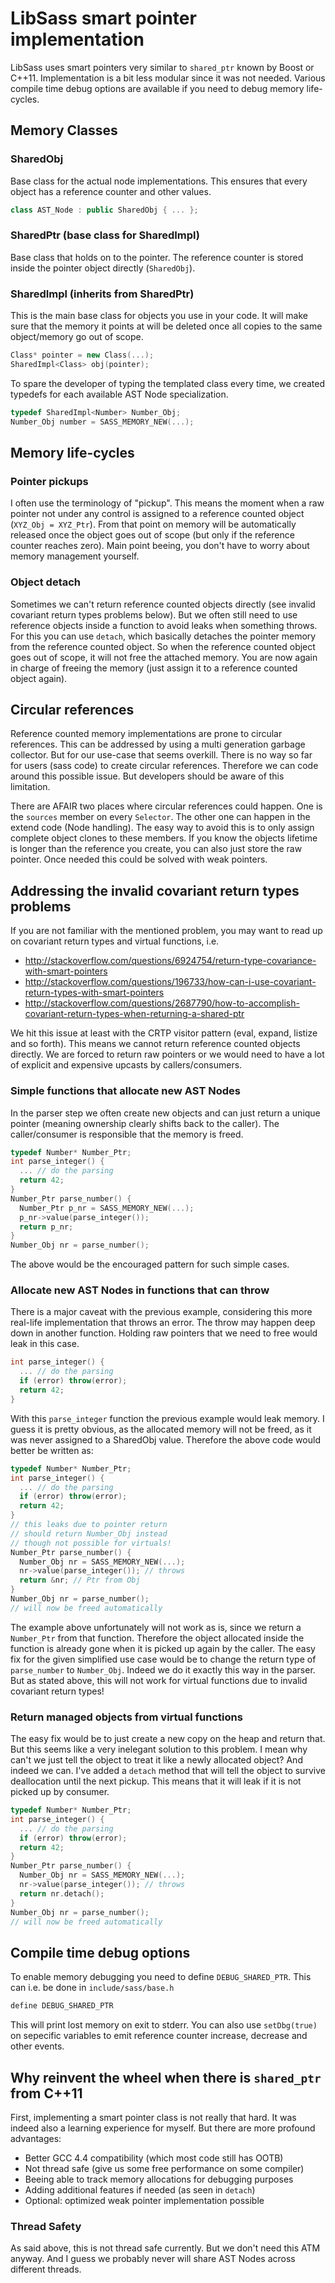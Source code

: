 # LibSass smart pointer implementation

LibSass uses smart pointers very similar to `shared_ptr` known
by Boost or C++11. Implementation is a bit less modular since
it was not needed. Various compile time debug options are
available if you need to debug memory life-cycles.


## Memory Classes

### SharedObj

Base class for the actual node implementations. This ensures
that every object has a reference counter and other values.

```c++
class AST_Node : public SharedObj { ... };
```

### SharedPtr (base class for SharedImpl)

Base class that holds on to the pointer. The reference counter
is stored inside the pointer object directly (`SharedObj`).

### SharedImpl (inherits from SharedPtr)

This is the main base class for objects you use in your code. It
will make sure that the memory it points at will be deleted once
all copies to the same object/memory go out of scope.

```c++
Class* pointer = new Class(...);
SharedImpl<Class> obj(pointer);
```

To spare the developer of typing the templated class every time,
we created typedefs for each available AST Node specialization.

```c++
typedef SharedImpl<Number> Number_Obj;
Number_Obj number = SASS_MEMORY_NEW(...);
```


## Memory life-cycles

### Pointer pickups

I often use the terminology of "pickup". This means the moment when
a raw pointer not under any control is assigned to a reference counted
object (`XYZ_Obj = XYZ_Ptr`). From that point on memory will be
automatically released once the object goes out of scope (but only
if the reference counter reaches zero). Main point beeing, you don't
have to worry about memory management yourself.

### Object detach

Sometimes we can't return reference counted objects directly (see
invalid covariant return types problems below). But we often still
need to use reference objects inside a function to avoid leaks when
something throws. For this you can use `detach`, which basically
detaches the pointer memory from the reference counted object. So
when the reference counted object goes out of scope, it will not
free the attached memory. You are now again in charge of freeing
the memory (just assign it to a reference counted object again).


## Circular references

Reference counted memory implementations are prone to circular references.
This can be addressed by using a multi generation garbage collector. But
for our use-case that seems overkill. There is no way so far for users
(sass code) to create circular references. Therefore we can code around
this possible issue. But developers should be aware of this limitation.

There are AFAIR two places where circular references could happen. One is
the `sources` member on every `Selector`. The other one can happen in the
extend code (Node handling). The easy way to avoid this is to only assign
complete object clones to these members. If you know the objects lifetime
is longer than the reference you create, you can also just store the raw
pointer. Once needed this could be solved with weak pointers.


## Addressing the invalid covariant return types problems

If you are not familiar with the mentioned problem, you may want
to read up on covariant return types and virtual functions, i.e.

- http://stackoverflow.com/questions/6924754/return-type-covariance-with-smart-pointers
- http://stackoverflow.com/questions/196733/how-can-i-use-covariant-return-types-with-smart-pointers
- http://stackoverflow.com/questions/2687790/how-to-accomplish-covariant-return-types-when-returning-a-shared-ptr

We hit this issue at least with the CRTP visitor pattern (eval, expand,
listize and so forth). This means we cannot return reference counted
objects directly. We are forced to return raw pointers or we would need
to have a lot of explicit and expensive upcasts by callers/consumers.

### Simple functions that allocate new AST Nodes

In the parser step we often create new objects and can just return a
unique pointer (meaning ownership clearly shifts back to the caller).
The caller/consumer is responsible that the memory is freed.

```c++
typedef Number* Number_Ptr;
int parse_integer() {
  ... // do the parsing
  return 42;
}
Number_Ptr parse_number() {
  Number_Ptr p_nr = SASS_MEMORY_NEW(...);
  p_nr->value(parse_integer());
  return p_nr;
}
Number_Obj nr = parse_number();
```

The above would be the encouraged pattern for such simple cases.

### Allocate new AST Nodes in functions that can throw

There is a major caveat with the previous example, considering this
more real-life implementation that throws an error. The throw may
happen deep down in another function. Holding raw pointers that
we need to free would leak in this case.

```c++
int parse_integer() {
  ... // do the parsing
  if (error) throw(error);
  return 42;
}
```

With this `parse_integer` function the previous example would leak memory.
I guess it is pretty obvious, as the allocated memory will not be freed,
as it was never assigned to a SharedObj value. Therefore the above code
would better be written as:

```c++
typedef Number* Number_Ptr;
int parse_integer() {
  ... // do the parsing
  if (error) throw(error);
  return 42;
}
// this leaks due to pointer return
// should return Number_Obj instead
// though not possible for virtuals!
Number_Ptr parse_number() {
  Number_Obj nr = SASS_MEMORY_NEW(...);
  nr->value(parse_integer()); // throws
  return &nr; // Ptr from Obj
}
Number_Obj nr = parse_number();
// will now be freed automatically
```

The example above unfortunately will not work as is, since we return a
`Number_Ptr` from that function. Therefore the object allocated inside
the function is already gone when it is picked up again by the caller.
The easy fix for the given simplified use case would be to change the
return type of `parse_number` to `Number_Obj`. Indeed we do it exactly
this way in the parser. But as stated above, this will not work for
virtual functions due to invalid covariant return types!

### Return managed objects from virtual functions

The easy fix would be to just create a new copy on the heap and return
that. But this seems like a very inelegant solution to this problem. I
mean why can't we just tell the object to treat it like a newly allocated
object? And indeed we can. I've added a `detach` method that will tell
the object to survive deallocation until the next pickup. This means
that it will leak if it is not picked up by consumer.

```c++
typedef Number* Number_Ptr;
int parse_integer() {
  ... // do the parsing
  if (error) throw(error);
  return 42;
}
Number_Ptr parse_number() {
  Number_Obj nr = SASS_MEMORY_NEW(...);
  nr->value(parse_integer()); // throws
  return nr.detach();
}
Number_Obj nr = parse_number();
// will now be freed automatically
```


## Compile time debug options

To enable memory debugging you need to define `DEBUG_SHARED_PTR`.
This can i.e. be done in `include/sass/base.h`

```c++
define DEBUG_SHARED_PTR
```

This will print lost memory on exit to stderr. You can also use
`setDbg(true)` on sepecific variables to emit reference counter
increase, decrease and other events.


## Why reinvent the wheel when there is `shared_ptr` from C++11

First, implementing a smart pointer class is not really that hard. It
was indeed also a learning experience for myself. But there are more
profound advantages:

- Better GCC 4.4 compatibility (which most code still has OOTB)
- Not thread safe (give us some free performance on some compiler)
- Beeing able to track memory allocations for debugging purposes
- Adding additional features if needed (as seen in `detach`)
- Optional: optimized weak pointer implementation possible

### Thread Safety

As said above, this is not thread safe currently. But we don't need
this ATM anyway. And I guess we probably never will share AST Nodes
across different threads.